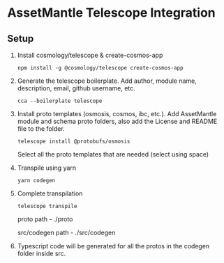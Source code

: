 # AssetMantle Telescope Integration

## Setup
1. Install cosmology/telescope & create-cosmos-app

   `npm install -g @cosmology/telescope create-cosmos-app`
   
2. Generate the telescope boilerplate. Add author, module name, description, email, github username, etc.
   
   `cca --boilerplate telescope`
   
3. Install proto templates (osmosis, cosmos, ibc, etc.). Add AssetMantle module and schema proto folders, also add the License and README file to the folder.
   
   `telescope install @protobufs/osmosis`
   
   Select all the proto templates that are needed (select using space)
   
4. Transpile using yarn
   
   `yarn codegen`
   
5. Complete transpilation
    
   `telescope transpile`
   
   proto path - ./proto
   
   src/codegen path - ./src/codegen
   
7. Typescript code will be generated for all the protos in the codegen folder inside src.
